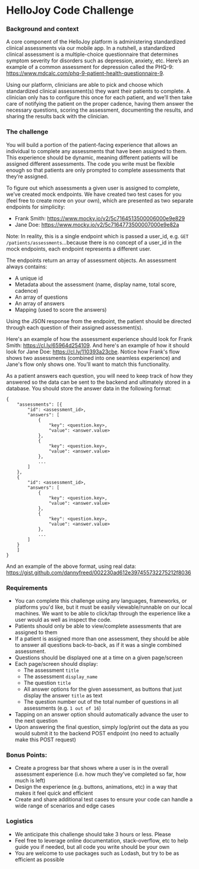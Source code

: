 # HelloJoy Code Challenge

### Background and context
A core component of the HelloJoy platform is administering standardized clinical assessments via our mobile app. In a nutshell, a standardized clinical assessment is a multiple-choice questionnaire that determines symptom severity for disorders such as depression, anxiety, etc. Here’s an example of a common assessment for depression called the PHQ-9: https://www.mdcalc.com/phq-9-patient-health-questionnaire-9.

Using our platform, clinicians are able to pick and choose which standardized clinical assessment(s) they want their patients to complete. A clinician only has to configure this once for each patient, and we’ll then take care of notifying the patient on the proper cadence, having them answer the necessary questions, scoring the assessment, documenting the results, and sharing the results back with the clinician.

### The challenge
You will build a portion of the patient-facing experience that allows an individual to complete any assessments that have been assigned to them. This experience should be dynamic, meaning different patients will be assigned different assessments. The code you write must be flexible enough so that patients are only prompted to complete assessments that they’re assigned.

To figure out which assessments a given user is assigned to complete, we’ve created mock endpoints. We have created two test cases for you (feel free to create more on your own), which are presented as two separate endpoints for simplicity:

- Frank Smith: https://www.mocky.io/v2/5c7164513500006000e9e829
- Jane Doe: https://www.mocky.io/v2/5c7164773500007000e9e82a

Note: In reality, this is a single endpoint which is passed a user_id, e.g. `GET /patients/assessments`…because there is no concept of a user_id in the mock endpoints, each endpoint represents a different user.

The endpoints return an array of assessment objects. An assessment always contains:

- A unique id
- Metadata about the assessment (name, display name, total score, cadence)
- An array of questions
- An array of answers
- Mapping (used to score the answers)

Using the JSON response from the endpoint, the patient should be directed through each question of their assigned assessment(s).

Here's an example of how the assessment experience should look for Frank Smith: https://cl.ly/65964d254109. And here's an example of how it should look for Jane Doe: https://cl.ly/110393a23cbe. Notice how Frank's flow shows two assessments (combined into one seamless experience) and Jane's flow only shows one. You’ll want to match this functionality.

As a patient answers each question, you will need to keep track of how they answered so the data can be sent to the backend and ultimately stored in a database. You should store the answer data in the following format:


    {
        "assessments": [{
            "id": <assessment_id>,
            "answers": [
                {
                    "key": <question.key>,
                    "value": <answer.value>
                },
                {
                    "key": <question.key>,
                    "value": <answer.value>
                },
                ...
            ]
        },
        {
            "id": <assessment_id>,
            "answers": [
                {
                    "key": <question.key>,
                    "value": <answer.value>
                },
                {
                    "key": <question.key>,
                    "value": <answer.value>
                },
                ...
            ]
        }
        ]
    }

And an example of the above format, using real data: https://gist.github.com/dannyfreed/002230ad612e397455732275212f8036


### Requirements
- You can complete this challenge using any languages, frameworks, or platforms you'd like, but it must be easily viewable/runnable on our local machines. We want to be able to click/tap through the experience like a user would as well as inspect the code.
- Patients should only be able to view/complete assessments that are assigned to them
- If a patient is assigned more than one assessment, they should be able to answer all questions back-to-back, as if it was a single combined assessment.
- Questions should be displayed one at a time on a given page/screen
- Each page/screen should display:
  - The assessment `title`
  - The assessment `display_name`
  - The question `title`
  - All answer options for the given assessment, as buttons that just display the answer `title` as text
  - The question number out of the total number of questions in all assessments (e.g. `1 out of 16`)
- Tapping on an answer option should automatically advance the user to the next question
- Upon answering the final question, simply log/print out the data as you would submit it to the backend POST endpoint (no need to actually make this POST request)


### Bonus Points:
- Create a progress bar that shows where a user is in the overall assessment experience (i.e. how much they've completed so far, how much is left)
- Design the experience (e.g. buttons, animations, etc) in a way that makes it feel quick and efficient
- Create and share additional test cases to ensure your code can handle a wide range of scenarios and edge cases

### Logistics
- We anticipate this challenge should take 3 hours or less. Please
- Feel free to leverage online documentation, stack-overflow, etc to help guide you if needed, but all code you write should be your own
- You are welcome to use packages such as Lodash, but try to be as efficient as possible

